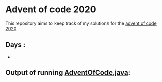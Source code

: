 # Advent of code 2020

This repository aims to keep track of my solutions for the [advent of code 2020](https://adventofcode.com/2020)

## Days :

  -

## Output of running [AdventOfCode.java](https://github.com/amourany/advent-of-code-2020):

>